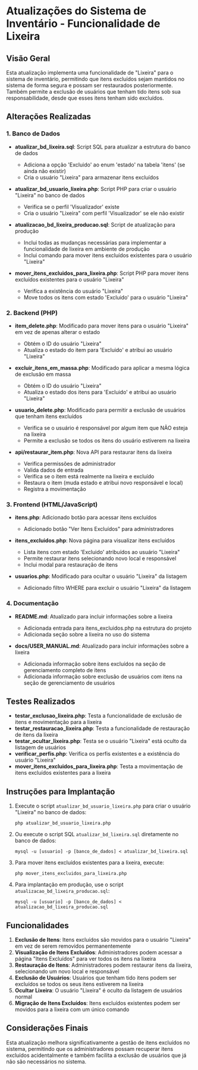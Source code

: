 # Atualizações do Sistema de Inventário - Funcionalidade de Lixeira

## Visão Geral

Esta atualização implementa uma funcionalidade de "Lixeira" para o sistema de inventário, permitindo que itens excluídos sejam mantidos no sistema de forma segura e possam ser restaurados posteriormente. Também permite a exclusão de usuários que tenham tido itens sob sua responsabilidade, desde que esses itens tenham sido excluídos.

## Alterações Realizadas

### 1. Banco de Dados

- **atualizar_bd_lixeira.sql**: Script SQL para atualizar a estrutura do banco de dados
  - Adiciona a opção 'Excluido' ao enum 'estado' na tabela 'itens' (se ainda não existir)
  - Cria o usuário "Lixeira" para armazenar itens excluídos

- **atualizar_bd_usuario_lixeira.php**: Script PHP para criar o usuário "Lixeira" no banco de dados
  - Verifica se o perfil 'Visualizador' existe
  - Cria o usuário "Lixeira" com perfil 'Visualizador' se ele não existir

- **atualizacao_bd_lixeira_producao.sql**: Script de atualização para produção
  - Inclui todas as mudanças necessárias para implementar a funcionalidade de lixeira em ambiente de produção
  - Inclui comando para mover itens excluídos existentes para o usuário "Lixeira"

- **mover_itens_excluidos_para_lixeira.php**: Script PHP para mover itens excluídos existentes para o usuário "Lixeira"
  - Verifica a existência do usuário "Lixeira"
  - Move todos os itens com estado 'Excluido' para o usuário "Lixeira"

### 2. Backend (PHP)

- **item_delete.php**: Modificado para mover itens para o usuário "Lixeira" em vez de apenas alterar o estado
  - Obtém o ID do usuário "Lixeira"
  - Atualiza o estado do item para 'Excluido' e atribui ao usuário "Lixeira"

- **excluir_itens_em_massa.php**: Modificado para aplicar a mesma lógica de exclusão em massa
  - Obtém o ID do usuário "Lixeira"
  - Atualiza o estado dos itens para 'Excluido' e atribui ao usuário "Lixeira"

- **usuario_delete.php**: Modificado para permitir a exclusão de usuários que tenham itens excluídos
  - Verifica se o usuário é responsável por algum item que NÃO esteja na lixeira
  - Permite a exclusão se todos os itens do usuário estiverem na lixeira

- **api/restaurar_item.php**: Nova API para restaurar itens da lixeira
  - Verifica permissões de administrador
  - Valida dados de entrada
  - Verifica se o item está realmente na lixeira e excluído
  - Restaura o item (muda estado e atribui novo responsável e local)
  - Registra a movimentação

### 3. Frontend (HTML/JavaScript)

- **itens.php**: Adicionado botão para acessar itens excluídos
  - Adicionado botão "Ver Itens Excluídos" para administradores

- **itens_excluidos.php**: Nova página para visualizar itens excluídos
  - Lista itens com estado 'Excluido' atribuídos ao usuário "Lixeira"
  - Permite restaurar itens selecionando novo local e responsável
  - Inclui modal para restauração de itens

- **usuarios.php**: Modificado para ocultar o usuário "Lixeira" da listagem
  - Adicionado filtro WHERE para excluir o usuário "Lixeira" da listagem

### 4. Documentação

- **README.md**: Atualizado para incluir informações sobre a lixeira
  - Adicionada entrada para itens_excluidos.php na estrutura do projeto
  - Adicionada seção sobre a lixeira no uso do sistema

- **docs/USER_MANUAL.md**: Atualizado para incluir informações sobre a lixeira
  - Adicionada informação sobre itens excluídos na seção de gerenciamento completo de itens
  - Adicionada informação sobre exclusão de usuários com itens na seção de gerenciamento de usuários

## Testes Realizados

- **testar_exclusao_lixeira.php**: Testa a funcionalidade de exclusão de itens e movimentação para a lixeira
- **testar_restauracao_lixeira.php**: Testa a funcionalidade de restauração de itens da lixeira
- **testar_ocultar_lixeira.php**: Testa se o usuário "Lixeira" está oculto da listagem de usuários
- **verificar_perfis.php**: Verifica os perfis existentes e a existência do usuário "Lixeira"
- **mover_itens_excluidos_para_lixeira.php**: Testa a movimentação de itens excluídos existentes para a lixeira

## Instruções para Implantação

1. Execute o script `atualizar_bd_usuario_lixeira.php` para criar o usuário "Lixeira" no banco de dados:
   ```
   php atualizar_bd_usuario_lixeira.php
   ```

2. Ou execute o script SQL `atualizar_bd_lixeira.sql` diretamente no banco de dados:
   ```
   mysql -u [usuario] -p [banco_de_dados] < atualizar_bd_lixeira.sql
   ```

3. Para mover itens excluídos existentes para a lixeira, execute:
   ```
   php mover_itens_excluidos_para_lixeira.php
   ```

4. Para implantação em produção, use o script `atualizacao_bd_lixeira_producao.sql`:
   ```
   mysql -u [usuario] -p [banco_de_dados] < atualizacao_bd_lixeira_producao.sql
   ```

## Funcionalidades

1. **Exclusão de Itens**: Itens excluídos são movidos para o usuário "Lixeira" em vez de serem removidos permanentemente
2. **Visualização de Itens Excluídos**: Administradores podem acessar a página "Itens Excluídos" para ver todos os itens na lixeira
3. **Restauração de Itens**: Administradores podem restaurar itens da lixeira, selecionando um novo local e responsável
4. **Exclusão de Usuários**: Usuários que tenham tido itens podem ser excluídos se todos os seus itens estiverem na lixeira
5. **Ocultar Lixeira**: O usuário "Lixeira" é oculto da listagem de usuários normal
6. **Migração de Itens Excluídos**: Itens excluídos existentes podem ser movidos para a lixeira com um único comando

## Considerações Finais

Esta atualização melhora significativamente a gestão de itens excluídos no sistema, permitindo que os administradores possam recuperar itens excluídos acidentalmente e também facilita a exclusão de usuários que já não são necessários no sistema.